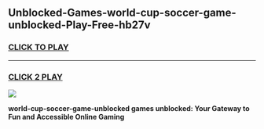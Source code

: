 
## Unblocked-Games-world-cup-soccer-game-unblocked-Play-Free-hb27v
<h3>
<a href="https://premium76.site?title=world-cup-soccer-game-unblocked&ref=19M">CLICK TO PLAY</a></h3>
<hr>

<h3>
<a href="https://premium76.site?title=world-cup-soccer-game-unblocked&ref=19M">CLICK 2 PLAY</a>
  
</h3>

<a href="https://premium76.site?title=world-cup-soccer-game-unblocked&ref=19M"><img src="https://clearcache.store/games.png"></a>


**world-cup-soccer-game-unblocked games unblocked: Your Gateway to Fun and Accessible Online Gaming**
